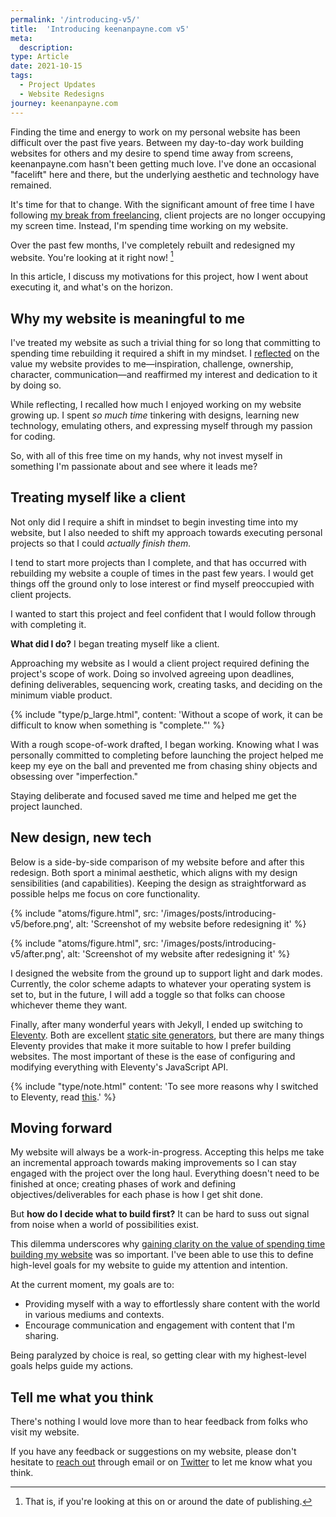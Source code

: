 ```yaml
---
permalink: '/introducing-v5/'
title:  'Introducing keenanpayne.com v5'
meta: 
  description:
type: Article
date: 2021-10-15
tags:
  - Project Updates
  - Website Redesigns
journey: keenanpayne.com
---
```


Finding the time and energy to work on my personal website has been difficult over the past five years. Between my day-to-day work building websites for others and my desire to spend time away from screens, keenanpayne.com hasn't been getting much love. I've done an occasional "facelift" here and there, but the underlying aesthetic and technology have remained.

It's time for that to change. With the significant amount of free time I have following [my break from freelancing](/goodbye-freelancing/), client projects are no longer occupying my screen time. Instead, I'm spending time working on my website.

Over the past few months, I've completely rebuilt and redesigned my website. You're looking at it right now! [^1]

[^1]: That is, if you're looking at this on or around the date of publishing.

In this article, I discuss my motivations for this project, how I went about executing it, and what's on the horizon.

## Why my website is meaningful to me

I've treated my website as such a trivial thing for so long that committing to spending time rebuilding it required a shift in my mindset. I [reflected](/improve-work-well-being-deliberate-reflection/) on the value my website provides to me—inspiration, challenge, ownership, character, communication—and reaffirmed my interest and dedication to it by doing so.

While reflecting, I recalled how much I enjoyed working on my website growing up. I spent _so much time_ tinkering with designs, learning new technology, emulating others, and expressing myself through my passion for coding.

So, with all of this free time on my hands, why not invest myself in something I'm passionate about and see where it leads me?

## Treating myself like a client

Not only did I require a shift in mindset to begin investing time into my website, but I also needed to shift my approach towards executing personal projects so that I could _actually finish them._

I tend to start more projects than I complete, and that has occurred with rebuilding my website a couple of times in the past few years. I would get things off the ground only to lose interest or find myself preoccupied with client projects. 

I wanted to start this project and feel confident that I would follow through with completing it.

**What did I do?** I began treating myself like a client.

Approaching my website as I would a client project required defining the project's scope of work. Doing so involved agreeing upon deadlines, defining deliverables, sequencing work, creating tasks, and deciding on the minimum viable product.

{% include "type/p_large.html", content: 'Without a scope of work, it can be difficult to know when something is "complete."' %}

With a rough scope-of-work drafted, I began working. Knowing what I was personally committed to completing before launching the project helped me keep my eye on the ball and prevented me from chasing shiny objects and obsessing over "imperfection." 

Staying deliberate and focused saved me time and helped me get the project launched.

## New design, new tech

Below is a side-by-side comparison of my website before and after this redesign. Both sport a minimal aesthetic, which aligns with my design sensibilities (and capabilities). Keeping the design as straightforward as possible helps me focus on core functionality.

<div class="sideBySide _pull-outside">
  {% include "atoms/figure.html", src: '/images/posts/introducing-v5/before.png', alt: 'Screenshot of my website before redesigning it' %}

  {% include "atoms/figure.html", src: '/images/posts/introducing-v5/after.png', alt: 'Screenshot of my website after redesigning it' %}
</div>

I designed the website from the ground up to support light and dark modes. Currently, the color scheme adapts to whatever your operating system is set to, but in the future, I will add a toggle so that folks can choose whichever theme they want.

Finally, after many wonderful years with Jekyll, I ended up switching to [Eleventy](/tags/eleventy). Both are excellent [static site generators](/tags/static-site-generators/), but there are many things Eleventy provides that make it more suitable to how I prefer building websites. The most important of these is the ease of configuring and modifying everything with Eleventy's JavaScript API. 


{% include "type/note.html" content: 'To see more reasons why I switched to Eleventy, read <a href="/11ty-eleventy-introduction/">this</a>.' %}

## Moving forward

My website will always be a work-in-progress. Accepting this helps me take an incremental approach towards making improvements so I can stay engaged with the project over the long haul. Everything doesn't need to be finished at once; creating phases of work and defining objectives/deliverables for each phase is how I get shit done.

But **how do I decide what to build first?** It can be hard to suss out signal from noise when a world of possibilities exist.

This dilemma underscores why [gaining clarity on the value of spending time building my website](#treating-myself-like-a-client) was so important. I've been able to use this to define high-level goals for my website to guide my attention and intention.

At the current moment, my goals are to:

- Providing myself with a way to effortlessly share content with the world in various mediums and contexts.
- Encourage communication and engagement with content that I'm sharing.

Being paralyzed by choice is real, so getting clear with my highest-level goals helps guide my actions.

## Tell me what you think

There's nothing I would love more than to hear feedback from folks who visit my website. 

If you have any feedback or suggestions on my website, please don't hesitate to [reach out](/contact/) through email or on [Twitter](https://twitter.com/KeenanPayne_) to let me know what you think.
